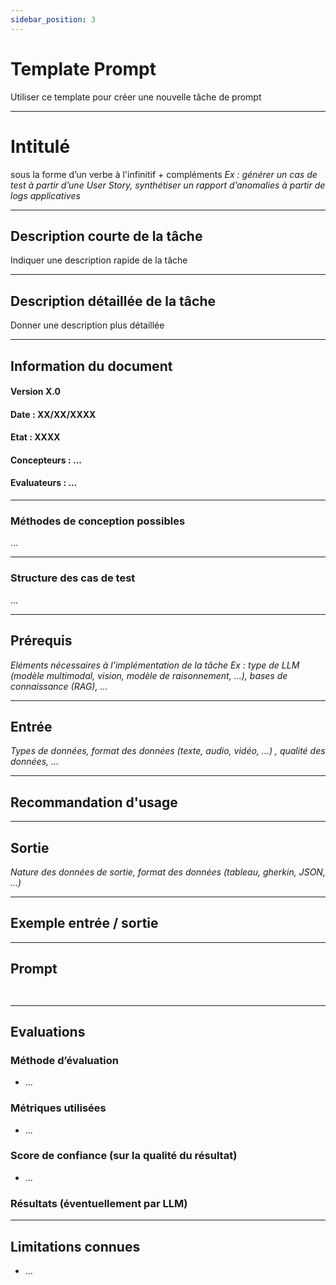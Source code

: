 ```yaml
---
sidebar_position: 3
---
```


# Template Prompt
Utiliser ce template pour créer une nouvelle tâche de prompt

---
# Intitulé 
sous la forme d’un verbe à l'infinitif + compléments​
*Ex : générer un cas de test à partir d’une User Story, synthétiser un rapport d’anomalies à partir de logs applicatives​*

---
## Description courte de la tâche​
Indiquer une description rapide de la tâche

---
## Description détaillée de la tâche
Donner une description plus détaillée

---
## Information du document

#### Version X.0
#### Date : XX/XX/XXXX
#### Etat : XXXX
#### Concepteurs : ...
#### Evaluateurs : ...

---
### Méthodes de conception possibles
...

---
### Structure des cas de test
...

---
## Prérequis
*Eléments nécessaires à l’implémentation de la tâche
Ex : type de LLM (modèle multimodal, vision, modèle de raisonnement, …), bases de connaissance (RAG), …*

---
## Entrée
*Types de données, format des données (texte, audio, vidéo, …) , qualité des données, ​…*

---
## Recommandation d'usage

---
## Sortie
*Nature des données de sortie, format des données (tableau, gherkin, JSON, …)​*

---
## Exemple entrée / sortie

---
## Prompt

```


```

---
## Evaluations

### Méthode d’évaluation​

- ...

### Métriques utilisées

- ...

### Score de confiance (sur la qualité du résultat)

- ...

### Résultats (éventuellement par LLM)​

---
## Limitations connues​

- ...